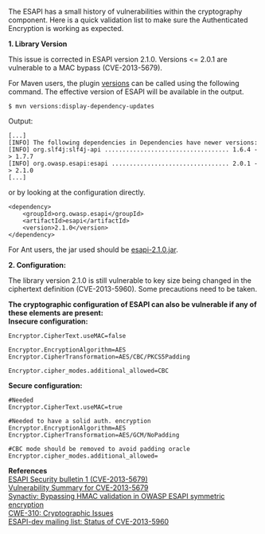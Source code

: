  The ESAPI has a small history of vulnerabilities within the cryptography component. Here is a quick validation list to make sure the Authenticated Encryption is working as expected.

**1. Library Version**

This issue is corrected in ESAPI version 2.1.0. Versions \<= 2.0.1 are vulnerable to a MAC bypass (CVE-2013-5679).

For Maven users, the plugin [versions](http://mojo.codehaus.org/versions-maven-plugin/) can be called using the following command. The effective version of ESAPI will be available in the output.

```
$ mvn versions:display-dependency-updates
```
  
Output:  

```
[...]
[INFO] The following dependencies in Dependencies have newer versions:
[INFO] org.slf4j:slf4j-api ................................... 1.6.4 -> 1.7.7
[INFO] org.owasp.esapi:esapi ................................. 2.0.1 -> 2.1.0
[...]
```

or by looking at the configuration directly.

```
<dependency>
    <groupId>org.owasp.esapi</groupId>
    <artifactId>esapi</artifactId>
    <version>2.1.0</version>
</dependency>
```

For Ant users, the jar used should be [esapi-2.1.0.jar](http://repo1.maven.org/maven2/org/owasp/esapi/esapi/2.1.0/esapi-2.1.0.jar).

**2. Configuration:**

The library version 2.1.0 is still vulnerable to key size being changed in the ciphertext definition (CVE-2013-5960). Some precautions need to be taken.

**The cryptographic configuration of ESAPI can also be vulnerable if any of these elements are present:**  
**Insecure configuration:**  

```
Encryptor.CipherText.useMAC=false

Encryptor.EncryptionAlgorithm=AES
Encryptor.CipherTransformation=AES/CBC/PKCS5Padding

Encryptor.cipher_modes.additional_allowed=CBC
```

**Secure configuration:**  

```
#Needed
Encryptor.CipherText.useMAC=true

#Needed to have a solid auth. encryption
Encryptor.EncryptionAlgorithm=AES
Encryptor.CipherTransformation=AES/GCM/NoPadding

#CBC mode should be removed to avoid padding oracle
Encryptor.cipher_modes.additional_allowed=
```

  

**References**  
[ESAPI Security bulletin 1 (CVE-2013-5679)](http://owasp-esapi-java.googlecode.com/svn/trunk/documentation/ESAPI-security-bulletin1.pdf)  
[Vulnerability Summary for CVE-2013-5679](http://nvd.nist.gov/view/vuln/detail?vulnId=CVE-2013-5679)  
[Synactiv: Bypassing HMAC validation in OWASP ESAPI symmetric encryption](http://www.synacktiv.com/ressources/synacktiv_owasp_esapi_hmac_bypass.pdf)  
[CWE-310: Cryptographic Issues](http://cwe.mitre.org/data/definitions/310.html)  
[ESAPI-dev mailing list: Status of CVE-2013-5960](http://lists.owasp.org/pipermail/esapi-dev/2015-March/002533.html)


